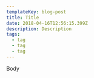 ```yaml
---
templateKey: blog-post
title: Title
date: 2018-04-16T12:56:15.399Z
description: Description
tags:
  - tag
  - tag
  - tag
---
```

Body
